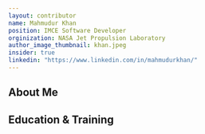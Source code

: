 ```yaml
---
layout: contributor
name: Mahmudur Khan
position: IMCE Software Developer
orginization: NASA Jet Propulsion Laboratory
author_image_thumbnail: khan.jpeg
insider: true
linkedin: "https://www.linkedin.com/in/mahmudurkhan/"
---
```


## About Me

## Education & Training
